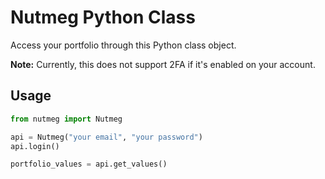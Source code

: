 # Nutmeg Python Class

Access your portfolio through this Python class object.

**Note:**
Currently, this does not support 2FA if it's enabled on your account.

## Usage

```python
from nutmeg import Nutmeg

api = Nutmeg("your email", "your password")
api.login()

portfolio_values = api.get_values()
```
